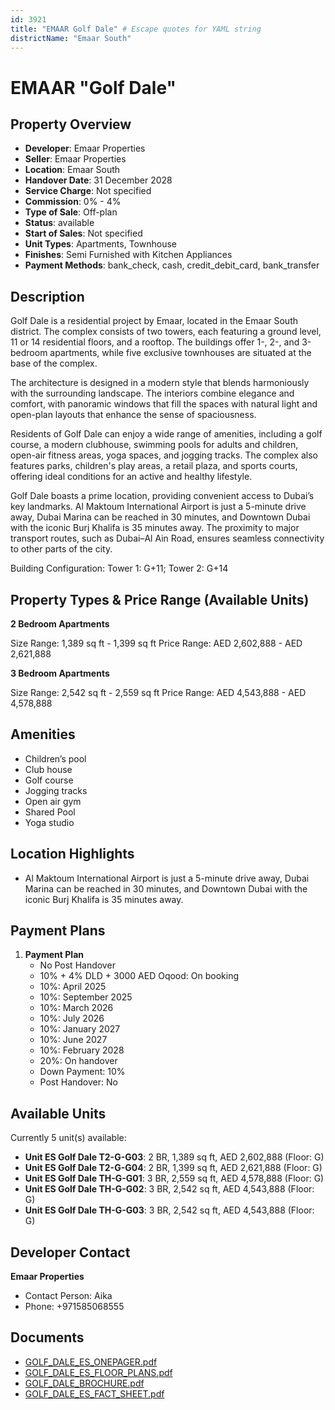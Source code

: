 ```yaml
---
id: 3921
title: "EMAAR Golf Dale" # Escape quotes for YAML string
districtName: "Emaar South"
---
```


# EMAAR "Golf Dale"

## Property Overview
- **Developer**: Emaar Properties
- **Seller**: Emaar Properties
- **Location**: Emaar South
- **Handover Date**: 31 December 2028
- **Service Charge**: Not specified
- **Commission**: 0% - 4%
- **Type of Sale**: Off-plan
- **Status**: available
- **Start of Sales**: Not specified
- **Unit Types**: Apartments, Townhouse
- **Finishes**: Semi Furnished with Kitchen Appliances
- **Payment Methods**: bank_check, cash, credit_debit_card, bank_transfer

## Description
Golf Dale is a residential project by Emaar, located in the Emaar South district. The complex consists of two towers, each featuring a ground level, 11 or 14 residential floors, and a rooftop. The buildings offer 1-, 2-, and 3-bedroom apartments, while five exclusive townhouses are situated at the base of the complex.

The architecture is designed in a modern style that blends harmoniously with the surrounding landscape. The interiors combine elegance and comfort, with panoramic windows that fill the spaces with natural light and open-plan layouts that enhance the sense of spaciousness.

Residents of Golf Dale can enjoy a wide range of amenities, including a golf course, a modern clubhouse, swimming pools for adults and children, open-air fitness areas, yoga spaces, and jogging tracks. The complex also features parks, children's play areas, a retail plaza, and sports courts, offering ideal conditions for an active and healthy lifestyle.

Golf Dale boasts a prime location, providing convenient access to Dubai’s key landmarks. Al Maktoum International Airport is just a 5-minute drive away, Dubai Marina can be reached in 30 minutes, and Downtown Dubai with the iconic Burj Khalifa is 35 minutes away. The proximity to major transport routes, such as Dubai–Al Ain Road, ensures seamless connectivity to other parts of the city.

Building Configuration: Tower 1: G+11; Tower 2: G+14

## Property Types & Price Range (Available Units)
**2 Bedroom Apartments**

Size Range: 1,389 sq ft - 1,399 sq ft
Price Range: AED 2,602,888 - AED 2,621,888

**3 Bedroom Apartments**

Size Range: 2,542 sq ft - 2,559 sq ft
Price Range: AED 4,543,888 - AED 4,578,888

## Amenities
- Children’s pool
- Club house
- Golf course
- Jogging tracks
- Open air gym
- Shared Pool
- Yoga studio

## Location Highlights
- Al Maktoum International Airport is just a 5-minute drive away, Dubai Marina can be reached in 30 minutes, and Downtown Dubai with the iconic Burj Khalifa is 35 minutes away.

## Payment Plans
1. **Payment Plan**
   - No Post Handover
   - 10% + 4% DLD + 3000 AED Oqood: On booking
   - 10%: April 2025
   - 10%: September 2025
   - 10%: March 2026
   - 10%: July 2026
   - 10%: January 2027
   - 10%: June 2027
   - 10%: February 2028
   - 20%: On handover
   - Down Payment: 10%
   - Post Handover: No

## Available Units
Currently 5 unit(s) available:
- **Unit ES Golf Dale T2-G-G03**: 2 BR, 1,389 sq ft, AED 2,602,888 (Floor: G)
- **Unit ES Golf Dale T2-G-G04**: 2 BR, 1,399 sq ft, AED 2,621,888 (Floor: G)
- **Unit ES Golf Dale TH-G-G01**: 3 BR, 2,559 sq ft, AED 4,578,888 (Floor: G)
- **Unit ES Golf Dale TH-G-G02**: 3 BR, 2,542 sq ft, AED 4,543,888 (Floor: G)
- **Unit ES Golf Dale TH-G-G03**: 3 BR, 2,542 sq ft, AED 4,543,888 (Floor: G)

## Developer Contact
**Emaar Properties**
- Contact Person: Aika
- Phone: +971585068555

## Documents
- [GOLF_DALE_ES_ONEPAGER.pdf](https://cdn.geniemap.net/2024/12/20/bXdA1NghgrIunCzAfcaoX4BhEVYNLrRZb5AU7ghH.pdf)
- [GOLF_DALE_ES_FLOOR_PLANS.pdf](https://cdn.geniemap.net/2024/12/20/wjmH3gHPkdXSVOzODfNUbID5O9jTO7EcMonZBl5T.pdf)
- [GOLF_DALE_BROCHURE.pdf](https://cdn.geniemap.net/2024/12/20/0gJ7D3y9TjfyNcSN87vAizk2VUm0l9BWng3Cqhnu.pdf)
- [GOLF_DALE_ES_FACT_SHEET.pdf](https://cdn.geniemap.net/2024/12/20/RV7bBc5yBinAmdc2Qm2EVmxEkCIo7ShF2itPvBc9.pdf)

